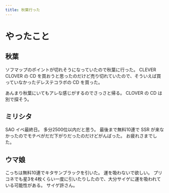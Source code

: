```yaml
---
title: 秋葉行った
---
```


# やったこと

## 秋葉

ソフマップのポイントが切れそうになっていたので秋葉に行った。
CLEVER CLOVER の CD を買おうと思ったのだけど売り切れていたので、そういえば買っていなかったデレステコラボの CD を買った。

あんまり秋葉にいてもアレな感じがするのでさっさと帰る。
CLOVER の CD は別で探そう。

## ミリシタ

SAO イベ最終日。
多分2500位以内だと思う。
最後まで無料10連で SSR が来なかったのでモチベがだだ下がりだったのだけどがんばった。
お疲れさまでした。

## ウマ娘

こっちは無料10連でキタサンブラックを引いた。
運を吸わないで欲しい。
プリコネでも星3を4枚くらい一度に引いたりしたので、大分サイゲに運を吸われている可能性がある。
サイゲ許さん。

